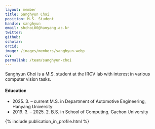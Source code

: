 ```yaml
---
layout: member
title: Sanghyun Choi
position: M.S. Student
handle: sanghyun
email: shchoi00@hanyang.ac.kr
twitter: 
github: 
scholar: 
orcid: 
image: /images/members/sanghyun.webp
cv: 
permalink: /team/sanghyun-choi
---
```


Sanghyun Choi is a M.S. student at the IRCV lab with interest in various computer vision tasks.


#### Education

<ul class="chronological">
  <li><span>2025. 3. – current</span>  M.S. in Department of Automotive Engineering, Hanyang University</li>
  <li><span>2019. 3. – 2025. 2.</span> B.S. in School of Computing, Gachon University</li>
  
</ul>

{% include publication_in_profile.html %}
